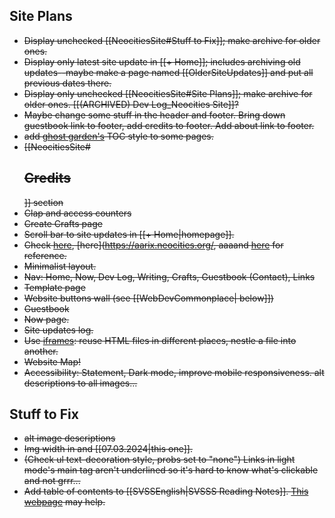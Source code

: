 ## Site Plans
- ~~Display unchecked [[NeocitiesSite#Stuff to Fix]]; make archive for older ones.~~
- ~~Display only latest site update in [[+ Home]]; includes archiving old updates--maybe make a page named [[OlderSiteUpdates]] and put all previous dates there.~~
- ~~Display only unchecked [[NeocitiesSite#Site Plans]]; make archive for older ones. [[(ARCHIVED) Dev Log_Neocities Site]]?~~
- ~~Maybe change some stuff in the header and footer. Bring down guestbook link to footer, add credits to footer. Add about link to footer.~~
- ~~add [ghost garden's](https://ghostgarden.neocities.org/) TOC style to some pages.~~
- ~~[[NeocitiesSite#<h2 id="credits">Credits</h2>]] section~~
- ~~Clap and access counters~~
- ~~Create Crafts page~~
- ~~Scroll bar to site updates in [[+ Home|homepage]].~~
- ~~Check [here](https://kalechips.net/), [here](https://aarix.neocities.org/, aaaand [here](https://www.w3schools.com/tags/tag_iframe.AS) for reference.~~
- ~~Minimalist layout.~~
- ~~Nav: Home, Now, Dev Log, Writing, Crafts, Guestbook (Contact), Links~~
- ~~Template page~~
- ~~Website buttons wall (see [[WebDevCommonplace| below]])~~
- ~~Guestbook~~
- ~~Now page.~~
- ~~Site updates log.~~
- ~~Use [iframes](https://css-tricks.com/the-simplest-ways-to-handle-html-includes/): reuse HTML files in different places, nestle a file into another.~~
- ~~Website Map!~~
- ~~Accessibility: Statement, Dark mode, improve mobile responsiveness. alt descriptions to all images...~~

## Stuff to Fix
- ~~alt image descriptions~~
- ~~Img width in and [[07.03.2024|this one]].~~
- ~~(Check ul text-decoration style, probs set to "none") Links in light mode's main tag aren't underlined so it's hard to know what's clickable and not grrr...~~
- ~~Add table of contents to [[SVSSEnglish|SVSSS Reading Notes]]. [This webpage](https://css-tricks.com/a-perfect-table-of-contents-with-html-css[/) may help.~~